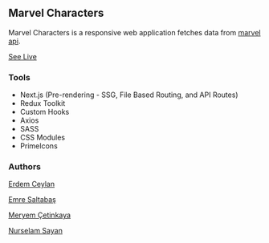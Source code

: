 ## Marvel Characters

Marvel Characters is a responsive web application fetches data from [marvel api](https://developer.marvel.com).

[See Live](https://marvel-characters-wine.vercel.app)

### Tools

- Next.js (Pre-rendering - SSG, File Based Routing, and API Routes)
- Redux Toolkit
- Custom Hooks
- Axios
- SASS
- CSS Modules
- PrimeIcons

### Authors

[Erdem Ceylan](https://github.com/erdemxceylan)

[Emre Saltabaş](https://github.com/emresaltabas)

[Meryem Çetinkaya](https://github.com/meryemctnky)

[Nurselam Sayan](https://github.com/WNurselam)
